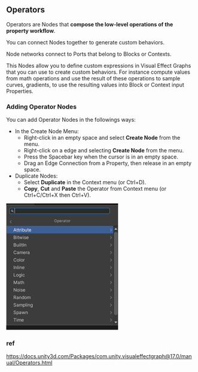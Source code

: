## Operators

Operators are Nodes that **compose the low-level operations of the property workflow**. 

You can connect Nodes together to generate custom behaviors.

Node networks connect to Ports that belong to Blocks or Contexts.

This Nodes allow you to define custom expressions in Visual Effect Graphs that you can use to create custom behaviors. For instance compute values from math operations and use the result of these operations to sample curves, gradients, to use the resulting values into Block or Context input Properties.

### Adding Operator Nodes

You can add Operator Nodes in the followings ways:

-   In the Create Node Menu:
    -   Right-click in an empty space and select **Create Node** from the menu.
    -   Right-click on a edge and selecting **Create Node** from the menu.
    -   Press the Spacebar key when the cursor is in an empty space.
    -   Drag an Edge Connection from a Property, then release in an empty space.
-   Duplicate Nodes:
    -   Select **Duplicate** in the Context menu (or Ctrl+D).
    -   **Copy**, **Cut** and **Paste** the Operator from Context menu (or Ctrl+C/Ctrl+X then Ctrl+V).


![](./img/operator.png)


### ref 
https://docs.unity3d.com/Packages/com.unity.visualeffectgraph@17.0/manual/Operators.html


